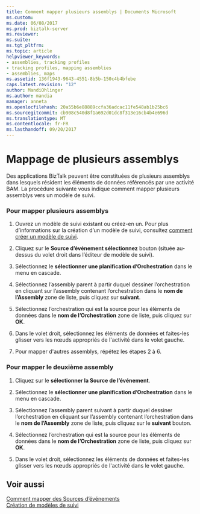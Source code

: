 ```yaml
---
title: Comment mapper plusieurs assemblys | Documents Microsoft
ms.custom: 
ms.date: 06/08/2017
ms.prod: biztalk-server
ms.reviewer: 
ms.suite: 
ms.tgt_pltfrm: 
ms.topic: article
helpviewer_keywords:
- assemblies, tracking profiles
- tracking profiles, mapping assemblies
- assemblies, maps
ms.assetid: 136f1943-9643-4551-8b5b-150c4b4bfebe
caps.latest.revision: "12"
author: MandiOhlinger
ms.author: mandia
manager: anneta
ms.openlocfilehash: 20a55b6e88889ccfa36adcac11fe548ab1b25bc6
ms.sourcegitcommit: cb908c540d8f1a692d01dc8f313e16cb4b4e696d
ms.translationtype: MT
ms.contentlocale: fr-FR
ms.lasthandoff: 09/20/2017
---
```

# <a name="how-to-map-multiple-assemblies"></a>Mappage de plusieurs assemblys
Des applications BizTalk peuvent être constituées de plusieurs assemblys dans lesquels résident les éléments de données référencés par une activité BAM. La procédure suivante vous indique comment mapper plusieurs assemblys vers un modèle de suivi.  
  
### <a name="to-map-multiple-assemblies"></a>Pour mapper plusieurs assemblys  
  
1.  Ouvrez un modèle de suivi existant ou créez-en un. Pour plus d’informations sur la création d’un modèle de suivi, consultez [comment créer un modèle de suivi](../core/how-to-create-a-tracking-profile.md).  
  
2.  Cliquez sur le **Source d’événement sélectionnez** bouton (située au-dessus du volet droit dans l’éditeur de modèle de suivi).  
  
3.  Sélectionnez le **sélectionner une planification d’Orchestration** dans le menu en cascade.  
  
4.  Sélectionnez l’assembly parent à partir duquel dessiner l’orchestration en cliquant sur l’assembly contenant l’orchestration dans le **nom de l’Assembly** zone de liste, puis cliquez sur **suivant**.  
  
5.  Sélectionnez l’orchestration qui est la source pour les éléments de données dans le **nom de l’Orchestration** zone de liste, puis cliquez sur **OK**.  
  
6.  Dans le volet droit, sélectionnez les éléments de données et faites-les glisser vers les nœuds appropriés de l'activité dans le volet gauche.  
  
7.  Pour mapper d'autres assemblys, répétez les étapes 2 à 6.  
  
### <a name="to-map-the-second-assembly"></a>Pour mapper le deuxième assembly  
  
1.  Cliquez sur le **sélectionner la Source de l’événement**.  
  
2.  Sélectionnez le **sélectionner une planification d’Orchestration** dans le menu en cascade.  
  
3.  Sélectionnez l’assembly parent suivant à partir duquel dessiner l’orchestration en cliquant sur l’assembly contenant l’orchestration dans le **nom de l’Assembly** zone de liste, puis cliquez sur le **suivant** bouton.  
  
4.  Sélectionnez l’orchestration qui est la source pour les éléments de données dans le **nom de l’Orchestration** zone de liste, puis cliquez sur **OK**.  
  
5.  Dans le volet droit, sélectionnez les éléments de données et faites-les glisser vers les nœuds appropriés de l'activité dans le volet gauche.  
  
## <a name="see-also"></a>Voir aussi  
 [Comment mapper des Sources d’événements](../core/how-to-map-event-sources.md)   
 [Création de modèles de suivi](../core/creating-tracking-profiles.md)